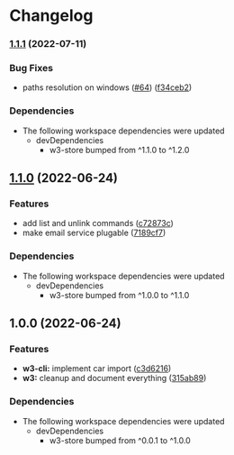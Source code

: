 # Changelog

### [1.1.1](https://www.github.com/web3-storage/ucanto/compare/w3-cli-v1.1.0...w3-cli-v1.1.1) (2022-07-11)


### Bug Fixes

* paths resolution on windows ([#64](https://www.github.com/web3-storage/ucanto/issues/64)) ([f34ceb2](https://www.github.com/web3-storage/ucanto/commit/f34ceb2a0bf84375f911567ad5d2293574ec2f7d))


### Dependencies

* The following workspace dependencies were updated
  * devDependencies
    * w3-store bumped from ^1.1.0 to ^1.2.0

## [1.1.0](https://www.github.com/web3-storage/ucanto/compare/w3-cli-v1.0.0...w3-cli-v1.1.0) (2022-06-24)


### Features

* add list and unlink commands ([c72873c](https://www.github.com/web3-storage/ucanto/commit/c72873c5096904a8a163f08863a4dfab27e254e1))
* make email service plugable ([7189cf7](https://www.github.com/web3-storage/ucanto/commit/7189cf73d67cf50af750c96c7b8d0b000b4fe0c0))


### Dependencies

* The following workspace dependencies were updated
  * devDependencies
    * w3-store bumped from ^1.0.0 to ^1.1.0

## 1.0.0 (2022-06-24)


### Features

* **w3-cli:** implement car import ([c3d6216](https://www.github.com/web3-storage/ucanto/commit/c3d621636e217b14515c5c3e69fe3719e8f6fd11))
* **w3:** cleanup and document everything ([315ab89](https://www.github.com/web3-storage/ucanto/commit/315ab89d6da958e4b9e9c2c3d79667055823ce50))



### Dependencies

* The following workspace dependencies were updated
  * devDependencies
    * w3-store bumped from ^0.0.1 to ^1.0.0